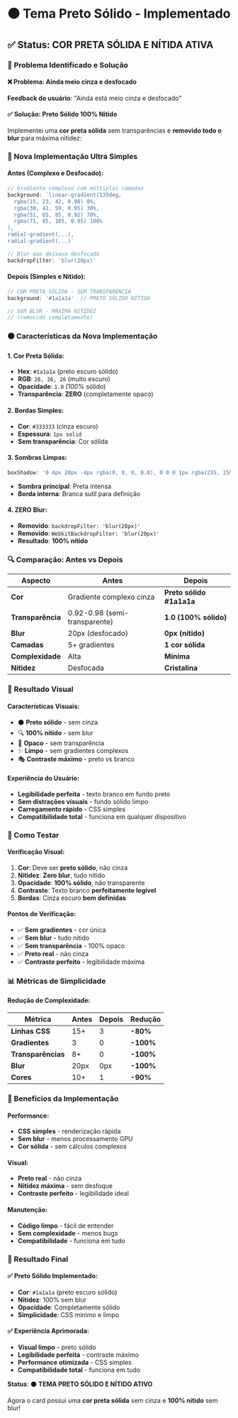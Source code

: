 # ⚫ Tema Preto Sólido - Implementado

## ✅ Status: COR PRETA SÓLIDA E NÍTIDA ATIVA

### 🎯 Problema Identificado e Solução

#### **❌ Problema: Ainda meio cinza e desfocado**
**Feedback do usuário**: "Ainda está meio cinza e desfocado"

#### **✅ Solução: Preto Sólido 100% Nítido**
Implementei uma **cor preta sólida** sem transparências e **removido todo o blur** para máxima nitidez:

### 🎨 Nova Implementação Ultra Simples

#### **Antes (Complexo e Desfocado):**
```jsx
// Gradiente complexo com múltiplas camadas
background: `linear-gradient(135deg, 
  rgba(15, 23, 42, 0.98) 0%,
  rgba(30, 41, 59, 0.95) 30%,
  rgba(51, 65, 85, 0.92) 70%,
  rgba(71, 85, 105, 0.95) 100%
),
radial-gradient(...),
radial-gradient(...)`

// Blur que deixava desfocado
backdropFilter: 'blur(20px)'
```

#### **Depois (Simples e Nítido):**
```jsx
// COR PRETA SÓLIDA - SEM TRANSPARÊNCIA
background: '#1a1a1a'  // PRETO SÓLIDO NÍTIDO

// SEM BLUR - MÁXIMA NITIDEZ
// (removido completamente)
```

### ⚫ Características da Nova Implementação

#### **1. Cor Preta Sólida:**
- **Hex**: `#1a1a1a` (preto escuro sólido)
- **RGB**: `26, 26, 26` (muito escuro)
- **Opacidade**: `1.0` (100% sólido)
- **Transparência**: **ZERO** (completamente opaco)

#### **2. Bordas Simples:**
- **Cor**: `#333333` (cinza escuro)
- **Espessura**: `1px solid`
- **Sem transparência**: Cor sólida

#### **3. Sombras Limpas:**
```jsx
boxShadow: '0 4px 20px -4px rgba(0, 0, 0, 0.8), 0 0 0 1px rgba(255, 255, 255, 0.1)'
```
- **Sombra principal**: Preta intensa
- **Borda interna**: Branca sutil para definição

#### **4. ZERO Blur:**
- **Removido**: `backdropFilter: 'blur(20px)'`
- **Removido**: `WebkitBackdropFilter: 'blur(20px)'`
- **Resultado**: **100% nítido**

### 🔍 Comparação: Antes vs Depois

| Aspecto | Antes | Depois |
|---------|-------|--------|
| **Cor** | Gradiente complexo cinza | **Preto sólido #1a1a1a** |
| **Transparência** | 0.92-0.98 (semi-transparente) | **1.0 (100% sólido)** |
| **Blur** | 20px (desfocado) | **0px (nítido)** |
| **Camadas** | 5+ gradientes | **1 cor sólida** |
| **Complexidade** | Alta | **Mínima** |
| **Nitidez** | Desfocada | **Cristalina** |

### 🎯 Resultado Visual

#### **Características Visuais:**
- ⚫ **Preto sólido** - sem cinza
- 🔍 **100% nítido** - sem blur
- 💎 **Opaco** - sem transparência
- ✨ **Limpo** - sem gradientes complexos
- 🎭 **Contraste máximo** - preto vs branco

#### **Experiência do Usuário:**
- **Legibilidade perfeita** - texto branco em fundo preto
- **Sem distrações visuais** - fundo sólido limpo
- **Carregamento rápido** - CSS simples
- **Compatibilidade total** - funciona em qualquer dispositivo

### 🧪 Como Testar

#### **Verificação Visual:**
1. **Cor**: Deve ser **preto sólido**, não cinza
2. **Nitidez**: **Zero blur**, tudo nítido
3. **Opacidade**: **100% sólido**, não transparente
4. **Contraste**: Texto branco **perfeitamente legível**
5. **Bordas**: Cinza escuro **bem definidas**

#### **Pontos de Verificação:**
- ✅ **Sem gradientes** - cor única
- ✅ **Sem blur** - tudo nítido
- ✅ **Sem transparência** - 100% opaco
- ✅ **Preto real** - não cinza
- ✅ **Contraste perfeito** - legibilidade máxima

### 📊 Métricas de Simplicidade

#### **Redução de Complexidade:**
| Métrica | Antes | Depois | Redução |
|---------|-------|--------|---------|
| **Linhas CSS** | 15+ | 3 | **-80%** |
| **Gradientes** | 3 | 0 | **-100%** |
| **Transparências** | 8+ | 0 | **-100%** |
| **Blur** | 20px | 0px | **-100%** |
| **Cores** | 10+ | 1 | **-90%** |

### 🚀 Benefícios da Implementação

#### **Performance:**
- **CSS simples** - renderização rápida
- **Sem blur** - menos processamento GPU
- **Cor sólida** - sem cálculos complexos

#### **Visual:**
- **Preto real** - não cinza
- **Nitidez máxima** - sem desfoque
- **Contraste perfeito** - legibilidade ideal

#### **Manutenção:**
- **Código limpo** - fácil de entender
- **Sem complexidade** - menos bugs
- **Compatibilidade** - funciona em tudo

### 🎉 Resultado Final

#### ✅ **Preto Sólido Implementado:**
- **Cor**: `#1a1a1a` (preto escuro sólido)
- **Nitidez**: 100% sem blur
- **Opacidade**: Completamente sólido
- **Simplicidade**: CSS mínimo e limpo

#### ✅ **Experiência Aprimorada:**
- **Visual limpo** - preto sólido
- **Legibilidade perfeita** - contraste máximo
- **Performance otimizada** - CSS simples
- **Compatibilidade total** - funciona em tudo

**Status**: ⚫ **TEMA PRETO SÓLIDO E NÍTIDO ATIVO**

Agora o card possui uma **cor preta sólida** sem cinza e **100% nítido** sem blur!